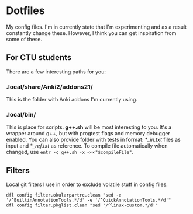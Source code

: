 # Dotfiles

My config files.
I'm in currently state that I'm experimenting and as a result constantly change these.
However, I think you can get inspiration from some of these.

## For CTU students

There are a few interesting paths for you:

### .local/share/Anki2/addons21/

This is the folder with Anki addons I'm currently using.

### .local/bin/

This is place for scripts. **g++.sh** will be most interesting to you.
It's a wrapper around g++, but with progtest flags and memory debugger enabled.
You can also provide folder with tests in format: **_in.txt* files as input and **_ref.txt* as reference.
To compile file automatically when changed, use `entr -c g++.sh -x <<<"$compileFile"`.

## Filters

Local git filters I use in order to exclude volatile stuff in config files.

```[bash]
dfl config filter.okularpartrc.clean "sed -e '/^BuiltinAnnotationTools.*/d' -e '/^QuickAnnotationTools.*/d'"
dfl config filter.pkglist.clean "sed '/^linux-custom.*/d'"
```
